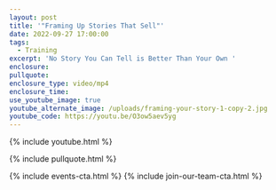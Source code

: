 ```yaml
---
layout: post
title: '"Framing Up Stories That Sell"'
date: 2022-09-27 17:00:00
tags:
  - Training
excerpt: 'No Story You Can Tell is Better Than Your Own '
enclosure:
pullquote:
enclosure_type: video/mp4
enclosure_time:
use_youtube_image: true
youtube_alternate_image: /uploads/framing-your-story-1-copy-2.jpg
youtube_code: https://youtu.be/O3ow5aev5yg
---
```

{% include youtube.html %}

{% include pullquote.html %}

{% include events-cta.html %} {% include join-our-team-cta.html %}